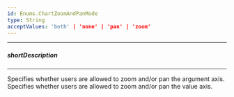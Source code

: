```yaml
---
id: Enums.ChartZoomAndPanMode
type: String
acceptValues: 'both' | 'none' | 'pan' | 'zoom'
---
```

---
##### shortDescription
<!-- Description goes here -->

---
<!-- Description goes here -->
Specifies whether users are allowed to zoom and/or pan the argument axis.
Specifies whether users are allowed to zoom and/or pan the value axis.